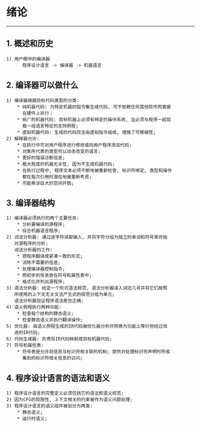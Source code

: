 # **绪论**
***


## **1. 概述和历史**
    1) 用户眼中的编译器
          程序设计语言 -> 编译器 -> 机器语言


## **2. 编译器可以做什么**
    1) 编译器根据目标代码类型的分类:
        * 纯机器代码: 为特定机器的指令集生成代码, 可不依赖任何其他软件而直接
          在硬件上执行；
        * 拓广的机器代码: 目标机器上必须有特定的操作系统, 且必须与程序一起加
          载一组语言特定的支持例程;
        * 虚拟机器代码: 生成的代码完全由虚拟指令组成, 增强了可移植性;
    2) 解释器允许:
        * 在执行中可对用户程序进行修改或向用户程序添加代码;
        * 对象所代表的类型可以动态改变的语言;
        * 更好的错误诊断信息;
        * 极大程度的机器无关性, 因为不生成机器代码;
        * 在执行过程中, 程序文本必须不断地被重新检查, 标识符绑定, 类型和操作
          都在每次引用时潜在地被重新考虑;
        * 可能牵涉巨大的空间开销;


## **3. 编译器结构**
    1) 编译器必须执行的两个主要任务:
        * 分析要编译的源程序;
        * 综合机器语言程序;
    2) 词法分析器: 通过逐字符读取输入, 并将字符分组为独立的单词和符号来开始
       对源程序的分析;
       词法分析器的工作:
        * 把程序翻译成紧凑一致的形式;
        * 消除不需要的信息;
        * 处理编译器控制指令;
        * 把初步的信息放在符号和属性表中;
        * 格式化并列出源程序;
    3) 语法分析器: 给定一个形式语法规范, 语法分析器读入词法几号并将它们按照
       所使用的上下文无关文法产生式的规范分组为单元;
       语法分析器验证程序语法是否正确;
    4) 语义例程执行两种功能:
        * 检查每个结构的静态语义;
        * 检查静态语义并执行翻译操作;
    5) 优化器: 由语义例程生成的IR代码被优化器分析并转换为功能上等价但经过改
       进的IR代码;
    6) 代码生成器: 负责将IR代码映射成目标机器代码;
    7) 符号和属性表:
        * 符号表是允许将信息与标识符相关联的机制; 提供对处理标识符声明时所收
          集到的标识符相关信息的访问;


## **4. 程序设计语言的语法和语义**
    1) 程序设计语言的完整定义必须包括它的语法和语义规范;
    2) 因为CFG的局限性, 上下文相关的约束被作为语义问题处理;
    3) 程序设计语言的语义组件被划分为两类:
        * 静态语义;
        * 运行时语义;
